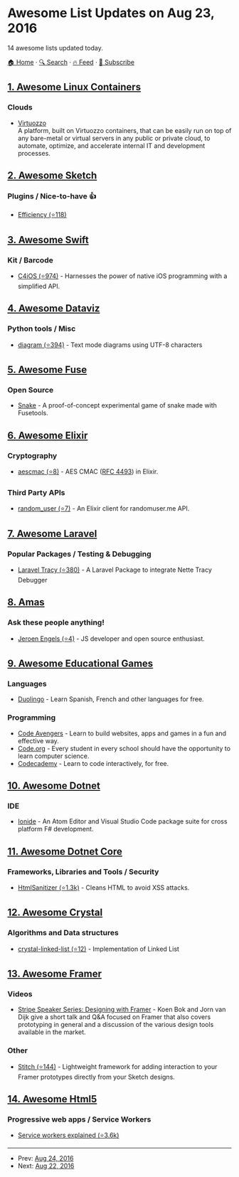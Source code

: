 # Awesome List Updates on Aug 23, 2016

14 awesome lists updated today.

[🏠 Home](/README.md) · [🔍 Search](https://test.trackawesomelist.com/search/) · [🔥 Feed](https://test.trackawesomelist.com/feed.xml) · [📮 Subscribe](https://trackawesomelist.us17.list-manage.com/subscribe?u=d2f0117aa829c83a63ec63c2f&id=36a103854c)



## [1. Awesome Linux Containers](/content/Friz-zy/awesome-linux-containers/README.md)

### Clouds

*   [Virtuozzo](https://virtuozzo.com)\
    A platform, built on Virtuozzo containers, that can be easily run on top of any bare-metal or virtual servers in any public or private cloud, to automate, optimize, and accelerate internal IT and development processes.

## [2. Awesome Sketch](/content/diessica/awesome-sketch/README.md)

### Plugins / Nice-to-have :thumbsup:

*   [Efficiency (⭐118)](https://github.com/x-raizor/Efficiency)

## [3. Awesome Swift](/content/matteocrippa/awesome-swift/README.md)

### Kit / Barcode

*   [C4iOS (⭐974)](https://github.com/C4Labs/C4iOS) - Harnesses the power of native iOS programming with a simplified API.

## [4. Awesome Dataviz](/content/javierluraschi/awesome-dataviz/README.md)

### Python tools / Misc

*   [diagram (⭐394)](https://github.com/tehmaze/diagram) - Text mode diagrams using UTF-8 characters

## [5. Awesome Fuse](/content/fuse-compound/awesome-fuse/README.md)

### Open Source

*   [Snake](https://bitbucket.org/uzeidurs/fuse-snake/) - A proof-of-concept experimental game of snake made with Fusetools.

## [6. Awesome Elixir](/content/h4cc/awesome-elixir/README.md)

### Cryptography

*   [aescmac (⭐8)](https://github.com/kleinernik/elixir-aes-cmac) - AES CMAC ([RFC 4493](https://tools.ietf.org/html/rfc4493)) in Elixir.

### Third Party APIs

*   [random\_user (⭐7)](https://github.com/katgironpe/random_user) - An Elixir client for randomuser.me API.

## [7. Awesome Laravel](/content/chiraggude/awesome-laravel/README.md)

### Popular Packages / Testing & Debugging

*   [Laravel Tracy (⭐380)](https://github.com/recca0120/laravel-tracy) - A Laravel Package to integrate Nette Tracy Debugger

## [8. Amas](/content/sindresorhus/amas/README.md)

### Ask these people anything!

*   [Jeroen Engels (⭐4)](https://github.com/jfmengels/ama) - JS developer and open source enthusiast.

## [9. Awesome Educational Games](/content/yrgo/awesome-educational-games/README.md)

### Languages

*   [Duolingo](https://www.duolingo.com/) - Learn Spanish, French and other languages for free.

### Programming

*   [Code Avengers](https://www.codeavengers.com/) - Learn to build websites, apps and games in a fun and effective way.
*   [Code.org](https://code.org/) - Every student in every school should have the opportunity to learn computer science.
*   [Codecademy](https://www.codecademy.com/) - Learn to code interactively, for free.

## [10. Awesome Dotnet](/content/quozd/awesome-dotnet/README.md)

### IDE

*   [Ionide](http://ionide.io/) - An Atom Editor and Visual Studio Code package suite for cross platform F# development.

## [11. Awesome Dotnet Core](/content/thangchung/awesome-dotnet-core/README.md)

### Frameworks, Libraries and Tools / Security

*   [HtmlSanitizer (⭐1.3k)](https://github.com/mganss/HtmlSanitizer) - Cleans HTML to avoid XSS attacks.

## [12. Awesome Crystal](/content/veelenga/awesome-crystal/README.md)

### Algorithms and Data structures

*   [crystal-linked-list (⭐12)](https://github.com/abvdasker/crystal-linked-list) - Implementation of Linked List

## [13. Awesome Framer](/content/podo/awesome-framer/README.md)

### Videos

*   [Stripe Speaker Series: Designing with Framer](https://www.youtube.com/watch?v=mqk9Fw8FKLY) - Koen Bok and Jorn van Dijk give a short talk and Q\&A focused on Framer that also covers prototyping in general and a discussion of the various design tools available in the market.

### Other

*   [Stitch (⭐144)](https://github.com/mattsjohnston/stitch) - Lightweight framework for adding interaction to your Framer prototypes directly from your Sketch designs.

## [14. Awesome Html5](/content/diegocard/awesome-html5/README.md)

### Progressive web apps / Service Workers

*   [Service workers explained (⭐3.6k)](https://github.com/w3c/ServiceWorker/blob/master/explainer.md)

---

- Prev: [Aug 24, 2016](/content/2016/08/24/README.md)
- Next: [Aug 22, 2016](/content/2016/08/22/README.md)